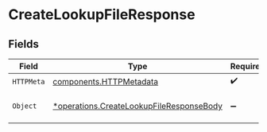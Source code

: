 # CreateLookupFileResponse


## Fields

| Field                                                                                               | Type                                                                                                | Required                                                                                            | Description                                                                                         |
| --------------------------------------------------------------------------------------------------- | --------------------------------------------------------------------------------------------------- | --------------------------------------------------------------------------------------------------- | --------------------------------------------------------------------------------------------------- |
| `HTTPMeta`                                                                                          | [components.HTTPMetadata](../../models/components/httpmetadata.md)                                  | :heavy_check_mark:                                                                                  | N/A                                                                                                 |
| `Object`                                                                                            | [*operations.CreateLookupFileResponseBody](../../models/operations/createlookupfileresponsebody.md) | :heavy_minus_sign:                                                                                  | a list of LookupFile objects                                                                        |